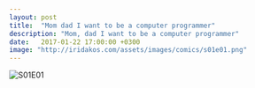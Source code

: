 ```yaml
---
layout: post
title:  "Mom dad I want to be a computer programmer"
description: "Mom, dad I want to be a computer programmer"
date:   2017-01-22 17:00:00 +0300
image: "http://iridakos.com/assets/images/comics/s01e01.png"
---
```


![S01E01]({{site.url}}/assets/images/comics/s01e01.png)
